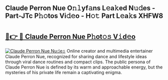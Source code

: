 ## Claude Perron Nue O𝚗𝚕yf𝚊ns L𝚎a𝚔ed N𝚞𝚍es - Part-JTc P𝚑𝚘tos Vi𝚍𝚎o - H𝚘𝚝 Part L𝚎a𝚔s XHFW8

# <h2><a href="http://kfb7ow.oniu.top/?m=Claude+Perron+Nue">🔗👉 🔴 Claude Perron Nue P𝚑ot𝚘𝚜 V𝚒d𝚎o</a></h2>

[![Claude Perron Nue Nu𝚍e𝚜](https://i.imgur.com/0qMVB7G.gif)](http://kfb7ow.oniu.top/?m=Claude+Perron+Nue)
Online creator and multimedia entertainer Claude Perron Nue, recognized for sharing dance and lifestyle ideas through viral dance routines and compact clips. The public persona of Claude Perron Nue is defined by its warm and approachable energy, but the mysteries of his private life remain a captivating enigma.  

